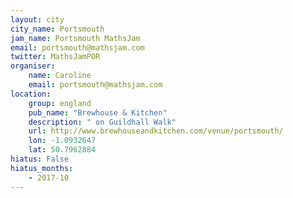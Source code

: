 ```yaml
---
layout: city                                           
city_name: Portsmouth                                                               
jam_name: Portsmouth MathsJam
email: portsmouth@mathsjam.com
twitter: MathsJamPOR
organiser:
    name: Caroline
    email: portsmouth@mathsjam.com
location:
    group: england
    pub_name: "Brewhouse & Kitchen"
    description: " on Guildhall Walk"
    url: http://www.brewhouseandkitchen.com/venue/portsmouth/
    lon: -1.0932647
    lat: 50.7962884
hiatus: False
hiatus_months:
    - 2017-10
---
```

